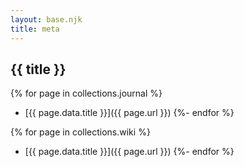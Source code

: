 ```yaml
---
layout: base.njk
title: meta
---
```

## {{ title }}

{% for page in collections.journal %}
- [{{ page.data.title }}]({{ page.url }})
{%- endfor %}

{% for page in collections.wiki %}
- [{{ page.data.title }}]({{ page.url }})
{%- endfor %}